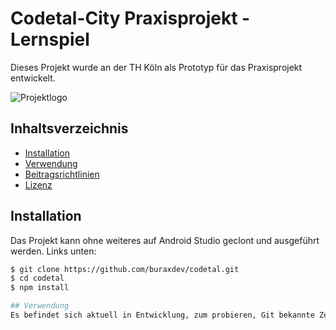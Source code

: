 # Codetal-City Praxisprojekt - Lernspiel

Dieses Projekt wurde an der TH Köln als Prototyp für das Praxisprojekt entwickelt.

![Projektlogo]([https://example.com/logo.png](https://github.com/buraxdev/codetal/blob/master/cc1.jpg))

## Inhaltsverzeichnis

- [Installation](#installation)
- [Verwendung](#verwendung)
- [Beitragsrichtlinien](#beitragsrichtlinien)
- [Lizenz](#lizenz)

## Installation
Das Projekt kann ohne weiteres auf Android Studio geclont und ausgeführt werden.
Links unten:

```bash
$ git clone https://github.com/buraxdev/codetal.git
$ cd codetal
$ npm install

## Verwendung
Es befindet sich aktuell in Entwicklung, zum probieren, Git bekannte Zeilen ausführen



